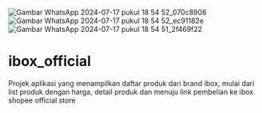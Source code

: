 ![Gambar WhatsApp 2024-07-17 pukul 18 54 52_070c8908](https://github.com/user-attachments/assets/a5fb734d-3222-42ac-a319-5508b1e17167)
![Gambar WhatsApp 2024-07-17 pukul 18 54 52_ec91182e](https://github.com/user-attachments/assets/46b8b2cb-5a32-4628-94df-6384f6a13c81)
![Gambar WhatsApp 2024-07-17 pukul 18 54 51_2f469f22](https://github.com/user-attachments/assets/13ef17e0-3c99-4d3a-9184-8fe0df1ef917)



# ibox_official

Projek aplikasi yang menampilkan daftar produk dari brand ibox, mulai dari list produk dengan harga, detail produk dan menuju link pembelian ke ibox shopee official store


